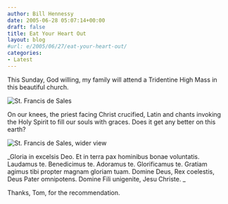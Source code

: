 ```yaml
---
author: Bill Hennessy
date: 2005-06-28 05:07:14+00:00
draft: false
title: Eat Your Heart Out
layout: blog
#url: e/2005/06/27/eat-your-heart-out/
categories:
- Latest
---
```


This Sunday, God willing, my family will attend a Tridentine High Mass in this beautiful church.

![St. Francis de Sales](/wp-content/plugins/SFdSaisledigital.jpg)


On our knees, the priest facing Christ crucified, Latin and chants invoking the Holy Spirit to fill our souls with graces.  Does it get any better on this earth?

![St. Francis de Sales, wider view](/wp-content/plugins/SFDSaisle.jpg)





> 
_Gloria in excelsis Deo. Et in terra pax hominibus bonae voluntatis. Laudamus te. Benedicimus te. Adoramus te. Glorificamus te. Gratiam agimus tibi propter magnam gloriam tuam. Domine Deus, Rex coelestis, Deus Pater omnipotens. Domine Fili unigenite, Jesu Christe. _



Thanks, Tom, for the recommendation. 
